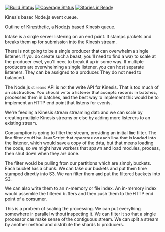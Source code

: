 [![Build Status](https://travis-ci.org/bigeasy/kinesthetic.svg?branch=master)](https://travis-ci.org/bigeasy/kinesthetic) [![Coverage Status](https://coveralls.io/repos/bigeasy/kinesthetic/badge.svg?branch=master&service=github)](https://coveralls.io/github/bigeasy/kinesthetic?branch=master) [![Stories in Ready](https://badge.waffle.io/bigeasy/kinesthetic.png?label=ready&title=Ready)](https://waffle.io/bigeasy/kinesthetic)

Kinesis based Node.js event queue.

Outline of Kinesthetic, a Node.js based Kinesis queue.

Intake is a single server listening on an end point. It stamps packets and
breaks them up for submission into the Kinesis stream.

There is not going to be a single producer that can overwhelm a single listener.
If you do create such a beast, you'll need to find a way to scale at the
producer level, you'll need to break it up in some way. If multiple producers
are overwhelming a single listener, you can host separate listeners. They can be
assigned to a producer. They do not need to balanced.

The Node.js `streams` API is not the write API for Kinesis. That is too much of
an abstraction. You should write a listener that accepts records in batches,
processes them in batches, and the best way to implement this would be to
implement an HTTP end point that listens for events.

We're feeding a Kinesis stream streaming data and we can scale by creating
multiple Kinesis streams or else by adding more listeners to an existing stream.

Consumption is going to filter the stream, providing an initial line filter. The
line filter could be JavaScript that operates on each line that is loaded into
the listener, which would save a copy of the data, but that means loading the
code, so we might have workers that spawn and load modules, process, then shut
down when they are done.

The filter would be pulling from our partitions which are simply buckets. Each
bucket has a chunk. We can take our buckets and put them time stamped directly
into S3. We can filter them and put the filtered buckets into S3.

We can also write them to an in-memory or file index. An in-memory index would
assemble the filtered buffers and then push them to the HTTP end point of a
consumer.

This is a problem of scaling the processing. We can put everything somewhere in
parallel without inspecting it. We can filter it so that a single processor can
make sense of the contiguous stream. We can split a stream by another method and
distribute the shards to producers.
